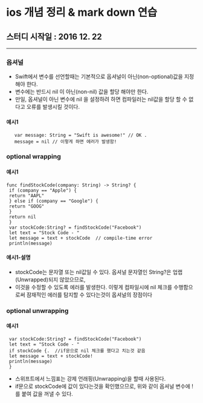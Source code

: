 # ios 개념 정리 & mark down 연습 
## 스터디 시작일 : 2016 12. 22
***
### 옵셔널
- Swift에서 변수를 선언할때는 기본적으로 옵셔널이 아닌(non-optional)값을 지정해야 한다.
- 변수에는 반드시 nil 이 아닌(non-nil) 값을 할당 해야만 한다. 
- 만일, 옵셔널이 아닌 변수에 nil 을 설정하려 하면 컴파일러는 nil값을 할당 할 수 없다고 오류를 발생시킬 것이다.

#### 예시1

```
   var message: String = "Swift is awesome!" // OK .  
   message = nil // 이렇게 하면 에러가 발생함!
```   

### optional wrapping
#### 예시1 ####
```
func findStockCode(company: String) -> String? {
 if (company == "Apple") {
 return "AAPL"
 } else if (company == "Google") {
 return "GOOG"
 }
 return nil
 }
 var stockCode:String? = findStockCode("Facebook")
 let text = "Stock Code - "
 let message = text + stockCode  // compile-time error
 println(message)
 ```
#### 예시1-설명 
- stockCode는 문자열 또는 nil값일 수 있다. 옵셔널 문자열인 String?은 업랩(Unwrapped)되지 않았으므로,
- 이것을 수정할 수 있도록 에러를 발생한다. 이렇게 컴파일시에 nil 체크를 수행함으로써 잠재적인 에러를 탐지할 수 있다는것이 옵셔널의 장점이다

### optional unwrapping
#### 예시1
```
 var stockCode:String? = findStockCode("Facebook")
 let text = "Stock Code - "
 if stockCode {.  //if문으로 nil 체크를 했다고 치는것 같음
 let message = text + stockCode!
 println(message)
 }
```
- 스위프트에서 느낌표는 강제 언래핑(Unwrapping)을 할때 사용된다. 
- if문으로 stockCode에 값이 있다는것을 확인했으므로, 위와 같이 옵셔널 변수에 !를 붙여 값을 꺼낼 수 있다.
 
